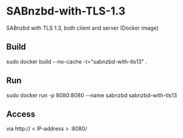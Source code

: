 # SABnzbd-with-TLS-1.3
SABnzbd with TLS 1.3, both client and server (Docker image)

## Build

sudo docker build --no-cache -t="sabnzbd-with-tls13" .

## Run

sudo docker run -p 8080:8080 --name sabnzbd sabnzbd-with-tls13

## Access

via http:// < IP-address > :8080/
